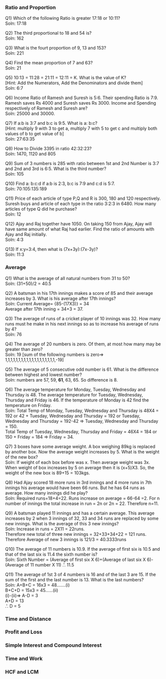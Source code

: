 ### Ratio and Proportion
Q1) Which of the following Ratio is greater 17:18 or 10:11? <br>
Soln: 17:18 <br>

Q2) The third proportional to 18 and 54 is?<br>
Soln: 162 <br>

Q3) What is the fourt proportion of 9, 13 and 153? <br>
Soln: 221 <br>

Q4) Find the mean proportion of 7 and 63? <br>
Soln: 21 <br>

Q5) 10:13 = 11:28 = 21:11 = 12:11 = K. What is the value of K? <br>
[Hint: Add the Numerators, Add the Denominators and divide them] <br>
Soln: 6:7 <br>

Q6) Income Ratio of Ramesh and Suresh is 5:6. Their spending Ratio is 7:9. Ramesh saves Rs 4000 and Suresh saves Rs 3000. Income and Spending respectively of Ramesh and Suresh are? <br>
Soln: 25000 and 30000.<br>

Q7) If a:b is 3:7 and b:c is 9:5. What is a: b:c? <br>
[Hint: multiply 9 with 3 to get a, multiply 7 with 5 to get c and multiply both values of b to get value of b] <br>
Soln: 27:63:35 <br>

Q8) How to Divide 3395 in ratio 42:32:23? <br>
Soln: 1470, 1120 and 805 <br>

Q9) Sum of 3 numbers is 285 with ratio between 1st and 2nd Number is 3:7 and 2nd and 3rd is 6:5. What is the third number?<br>
Soln: 105 <br>

Q10) Find a: b:c:d if a:b is 2:3, b:c is 7:9 and c:d is 5:7. <br>
Soln: 70:105:135:189 <br>

Q11) Price of each article of type P,Q and R is 300, 180 and 120 respectively. Suresh buys and article of each type in the ratio 3:2:3 in 6480. How many articles of type Q did he purchase? <br>
Soln: 12 <br>

Q12) Ajay and Raj together have 1050. On taking 150 from Ajay, Ajay will have same amount of what Raj had earlier. Find the ratio of amounts with Ajay and Raj initially. <br>
Soln: 4:3 <br>

Q13) If x:y=3:4, then what is (7x+3y):(7x-3y)? <br>
Soln: 11:3 <br>

### Average
Q1) What is the average of all natural numbers from 31 to 50? <br>
Soln: (31+50)/2 = 40.5 <br>

Q2) A batsman in his 17th innings makes a score of 85 and their average increases by 3. What is his average after 17th innings? <br>
Soln: Current Average= {85-(17X3)} = 34 <br>
Average after 17th inning = 34+3 = 37. <br>

Q3) The average of runs of a cricket player of 10 innings was 32. How many runs must he make in his next innings so as to increase his average of runs by 4? <br>
Soln: 76 <br>

Q4) The average of 20 numbers is zero. Of them, at most how many may be greater than zero? <br>
Soln: 19 [sum of the following numbers is zero=> 1,1,1,1,1,1,1,1,1,1,1,1,1,1,1,1,1,1,1,-19] <br>

Q5) The average of 5 consecutive odd number is 61. What is the difference between highest and lowest number? <br>
Soln: numbers are 57, 59, <b>61</b>, 63, 65. So difference is 8. <br>

Q6) The average temperature for Monday, Tuesday, Wednesday and Thursday is 48. The average temperature for Tuesday, Wednesday, Thursday and Friday is 46. If the temperature of Monday is 42 find the temperature on Friday. <br>
Soln: Total Temp of Monday, Tuesday, Wednesday and Thursday is 48X4 = 192 or 42 + Tuesday, Wednesday and Thursday = 192  or  Tuesday, Wednesday and Thursday = 192-42 =>  Tuesday, Wednesday and Thursday = 150. <br>
Total Temp of  Tuesday, Wednesday, Thursday and Friday = 46X4 = 184 or 150 + Friday = 184 => Friday = 34. <br>

Q7) 3 boxes have some average weight. A box weighing 89kg is replaced by another box. Now the average weight increases by 5. What is the weight of the new box? <br>
Soln: If weight of each box before was x. Then average weight was 3x. When weight of box increases by 5 on average then it is (x+5)X3. So, the weight of the new box is 89+15 = 103kgs. <br>

Q8) Had Ajay scored 18 more runs in 3rd innings and 4 more runs in 7th innings his average would have been 66 runs. But he has 64 runs as average. How many innings did he play? <br>
Soln: Required runs=18+4=22. Runs increase on average = 66-64 =2.
For n number of innings the total increase in run = 2n or 2n = 22. Therefore n=11. <br>

Q9) A batsman played 11 innings and has a certain average. This average increases by 2 when 3 innings of 32, 33 and 34 runs are replaced by some new innings. What is the average of this 3 new innings? <br>
Soln: Increase in runs = 2X11 = 22runs. <br>
Therefore new total of three new innings = 32+33+34+22 = 121 runs. <br>
Therefore Average of new 3 innings is 121/3 = 40.3333runs <br>

Q10) The average of 11 numbers is 10.9. If the average of first six is 10.5 and that of the last six is 11.4 the sixth number is? <br>
Soln: Sixth Number = (Average of first six X 6)+(Average of last six X 6)-(Average of 11 number X 11) .'. 11.5 <br>

Q11) The average of 1st 3 of 4 numbers is 16 and of the last 3 are 15. If the sum of the first and the last number is 13. What is the last numbers? <br>
Soln: A+B+C = 16x3 = 48.......(i)<br>
B+C+D = 15x3 = 45......(ii)<br>
(i)-(ii)=> A-D = 3 <br>
A+D  = 13 <br>
.'. D = 5 <br>

### Time and Distance

### Profit and Loss

### Simple Interest and Compound Interest

### Time and Work

### HCF and LCM
